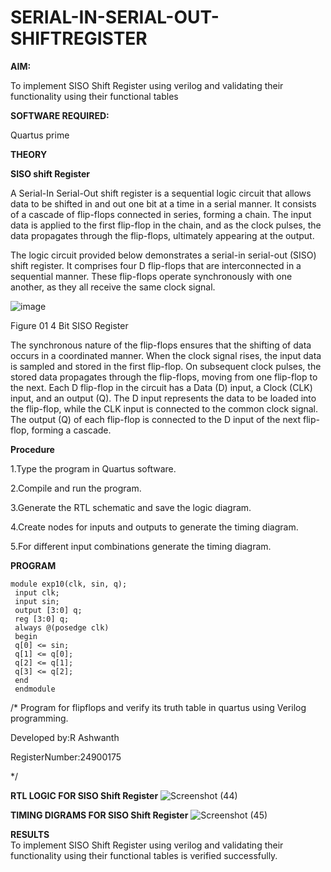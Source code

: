 # SERIAL-IN-SERIAL-OUT-SHIFTREGISTER

**AIM:**

To implement  SISO Shift Register using verilog and validating their functionality using their functional tables

**SOFTWARE REQUIRED:**

Quartus prime

**THEORY**

**SISO shift Register**

A Serial-In Serial-Out shift register is a sequential logic circuit that allows data to be shifted in and out one bit at a time in a serial manner. It consists of a cascade of flip-flops connected in series, forming a chain. The input data is applied to the first flip-flop in the chain, and as the clock pulses, the data propagates through the flip-flops, ultimately appearing at the output.

The logic circuit provided below demonstrates a serial-in serial-out (SISO) shift register. It comprises four D flip-flops that are interconnected in a sequential manner. These flip-flops operate synchronously with one another, as they all receive the same clock signal.

![image](https://github.com/naavaneetha/SERIAL-IN-SERIAL-OUT-SHIFTREGISTER/assets/154305477/e81c4072-37f9-46c6-8145-566764b74c3a)

Figure 01 4 Bit SISO Register

The synchronous nature of the flip-flops ensures that the shifting of data occurs in a coordinated manner. When the clock signal rises, the input data is sampled and stored in the first flip-flop. On subsequent clock pulses, the stored data propagates through the flip-flops, moving from one flip-flop to the next.
Each D flip-flop in the circuit has a Data (D) input, a Clock (CLK) input, and an output (Q). The D input represents the data to be loaded into the flip-flop, while the CLK input is connected to the common clock signal. The output (Q) of each flip-flop is connected to the D input of the next flip-flop, forming a cascade.

**Procedure**

1.Type the program in Quartus software.

2.Compile and run the program.

3.Generate the RTL schematic and save the logic diagram.

4.Create nodes for inputs and outputs to generate the timing diagram.

5.For different input combinations generate the timing diagram.


**PROGRAM**
```
module exp10(clk, sin, q);
 input clk;
 input sin; 
 output [3:0] q;
 reg [3:0] q;
 always @(posedge clk)
 begin 
 q[0] <= sin;
 q[1] <= q[0];
 q[2] <= q[1];
 q[3] <= q[2];
 end
 endmodule
```

/* Program for flipflops and verify its truth table in quartus using Verilog programming.

Developed by:R Ashwanth<br>

RegisterNumber:24900175

*/

**RTL LOGIC FOR SISO Shift Register**
![Screenshot (44)](https://github.com/user-attachments/assets/431781f2-d289-43a3-93a9-fdc6985ce7b8)

**TIMING DIGRAMS FOR SISO Shift Register**
![Screenshot (45)](https://github.com/user-attachments/assets/9be31ea7-b8e5-42ee-9af6-09280f105837)

**RESULTS**<br>
To implement  SISO Shift Register using verilog and validating their functionality using their functional tables is verified successfully.
